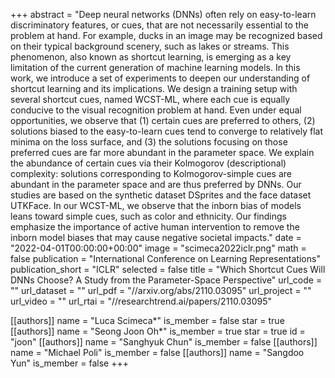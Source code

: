+++
abstract = "Deep neural networks (DNNs) often rely on easy-to-learn discriminatory features, or cues, that are not necessarily essential to the problem at hand. For example, ducks in an image may be recognized based on their typical background scenery, such as lakes or streams. This phenomenon, also known as shortcut learning, is emerging as a key limitation of the current generation of machine learning models. In this work, we introduce a set of experiments to deepen our understanding of shortcut learning and its implications. We design a training setup with several shortcut cues, named WCST-ML, where each cue is equally conducive to the visual recognition problem at hand. Even under equal opportunities, we observe that (1) certain cues are preferred to others, (2) solutions biased to the easy-to-learn cues tend to converge to relatively flat minima on the loss surface, and (3) the solutions focusing on those preferred cues are far more abundant in the parameter space. We explain the abundance of certain cues via their Kolmogorov (descriptional) complexity: solutions corresponding to Kolmogorov-simple cues are abundant in the parameter space and are thus preferred by DNNs. Our studies are based on the synthetic dataset DSprites and the face dataset UTKFace. In our WCST-ML, we observe that the inborn bias of models leans toward simple cues, such as color and ethnicity. Our findings emphasize the importance of active human intervention to remove the inborn model biases that may cause negative societal impacts."
date = "2022-04-01T00:00:00+00:00"
image = "scimeca2022iclr.png"
math = false
publication = "International Conference on Learning Representations"
publication_short = "ICLR"
selected = false
title = "Which Shortcut Cues Will DNNs Choose? A Study from the Parameter-Space Perspective"
url_code = ""
url_dataset = ""
url_pdf = "//arxiv.org/abs/2110.03095"
url_project = ""
url_video = ""
url_rtai = "//researchtrend.ai/papers/2110.03095"

[[authors]]
    name = "Luca Scimeca*"
    is_member = false
    star = true
[[authors]]
    name = "Seong Joon Oh*"
    is_member = true
    star = true
    id = "joon"
[[authors]]
    name = "Sanghyuk Chun"
    is_member = false
[[authors]]
    name = "Michael Poli"
    is_member = false
[[authors]]
    name = "Sangdoo Yun"
    is_member = false
+++
